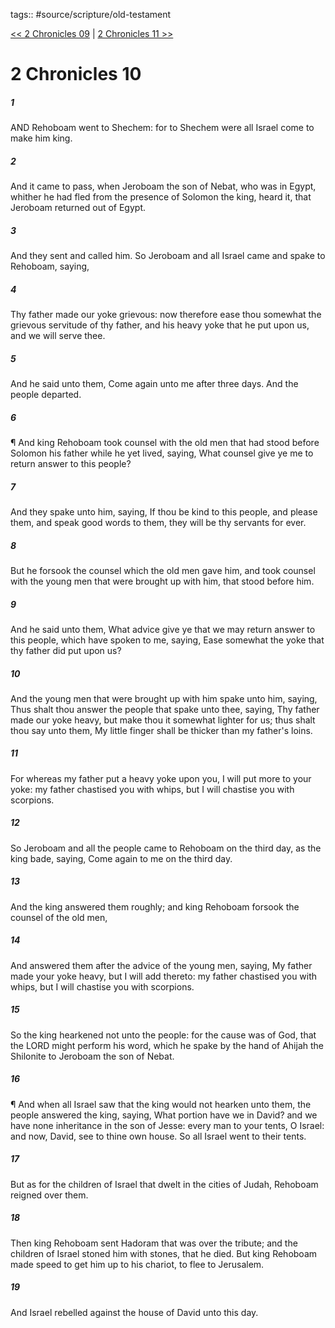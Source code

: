 tags:: #source/scripture/old-testament

[<< 2 Chronicles 09](source/scripture/old-testament/14_2_Chronicles/2_Chronicles_09.md) | [2 Chronicles 11 >>](source/scripture/old-testament/14_2_Chronicles/2_Chronicles_11.md)

# 2 Chronicles 10

##### 1

AND Rehoboam went to Shechem: for to Shechem were all Israel come to make him king.

##### 2

And it came to pass, when Jeroboam the son of Nebat, who was in Egypt, whither he had fled from the presence of Solomon the king, heard it, that Jeroboam returned out of Egypt.

##### 3

And they sent and called him. So Jeroboam and all Israel came and spake to Rehoboam, saying,

##### 4

Thy father made our yoke grievous: now therefore ease thou somewhat the grievous servitude of thy father, and his heavy yoke that he put upon us, and we will serve thee.

##### 5

And he said unto them, Come again unto me after three days. And the people departed.

##### 6

¶ And king Rehoboam took counsel with the old men that had stood before Solomon his father while he yet lived, saying, What counsel give ye me to return answer to this people?

##### 7

And they spake unto him, saying, If thou be kind to this people, and please them, and speak good words to them, they will be thy servants for ever.

##### 8

But he forsook the counsel which the old men gave him, and took counsel with the young men that were brought up with him, that stood before him.

##### 9

And he said unto them, What advice give ye that we may return answer to this people, which have spoken to me, saying, Ease somewhat the yoke that thy father did put upon us?

##### 10

And the young men that were brought up with him spake unto him, saying, Thus shalt thou answer the people that spake unto thee, saying, Thy father made our yoke heavy, but make thou it somewhat lighter for us; thus shalt thou say unto them, My little finger shall be thicker than my father's loins.

##### 11

For whereas my father put a heavy yoke upon you, I will put more to your yoke: my father chastised you with whips, but I will chastise you with scorpions.

##### 12

So Jeroboam and all the people came to Rehoboam on the third day, as the king bade, saying, Come again to me on the third day.

##### 13

And the king answered them roughly; and king Rehoboam forsook the counsel of the old men,

##### 14

And answered them after the advice of the young men, saying, My father made your yoke heavy, but I will add thereto: my father chastised you with whips, but I will chastise you with scorpions.

##### 15

So the king hearkened not unto the people: for the cause was of God, that the LORD might perform his word, which he spake by the hand of Ahijah the Shilonite to Jeroboam the son of Nebat.

##### 16

¶ And when all Israel saw that the king would not hearken unto them, the people answered the king, saying, What portion have we in David? and we have none inheritance in the son of Jesse: every man to your tents, O Israel: and now, David, see to thine own house. So all Israel went to their tents.

##### 17

But as for the children of Israel that dwelt in the cities of Judah, Rehoboam reigned over them.

##### 18

Then king Rehoboam sent Hadoram that was over the tribute; and the children of Israel stoned him with stones, that he died. But king Rehoboam made speed to get him up to his chariot, to flee to Jerusalem.

##### 19

And Israel rebelled against the house of David unto this day.
